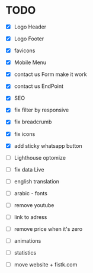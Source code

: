 # TODO

- [x] Logo Header
- [x] Logo Footer
- [x] favicons
- [x] Mobile Menu
- [x] contact us Form make it work
- [x] contact us EndPoint
- [x] SEO
- [x] fix filter by responsive
- [x] fix breadcrumb
- [x] fix icons
- [x] add sticky whatsapp button
- [ ] Lighthouse optomize
- [ ] fix data Live

- [ ] english translation
- [ ] arabic - fonts
- [ ] remove youtube
- [ ] link to adress
- [ ] remove price when it's zero
- [ ] animations
- [ ] statistics
- [ ] move website + fistk.com
